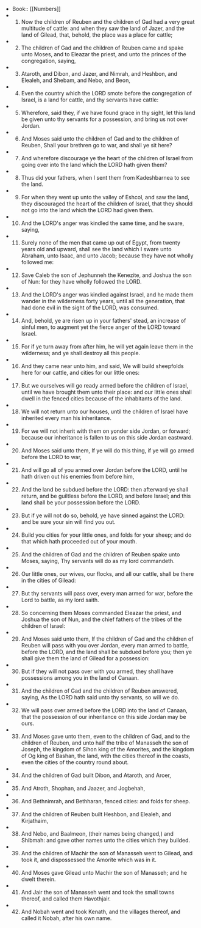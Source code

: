 - Book:: [[Numbers]]
- 1. Now the children of Reuben and the children of Gad had a very great multitude of cattle: and when they saw the land of Jazer, and the land of Gilead, that, behold, the place was a place for cattle;
- 2. The children of Gad and the children of Reuben came and spake unto Moses, and to Eleazar the priest, and unto the princes of the congregation, saying,
- 3. Ataroth, and Dibon, and Jazer, and Nimrah, and Heshbon, and Elealeh, and Shebam, and Nebo, and Beon,
- 4. Even the country which the LORD smote before the congregation of Israel, is a land for cattle, and thy servants have cattle:
- 5. Wherefore, said they, if we have found grace in thy sight, let this land be given unto thy servants for a possession, and bring us not over Jordan.
- 6. And Moses said unto the children of Gad and to the children of Reuben, Shall your brethren go to war, and shall ye sit here?
- 7. And wherefore discourage ye the heart of the children of Israel from going over into the land which the LORD hath given them?
- 8. Thus did your fathers, when I sent them from Kadeshbarnea to see the land.
- 9. For when they went up unto the valley of Eshcol, and saw the land, they discouraged the heart of the children of Israel, that they should not go into the land which the LORD had given them.
- 10. And the LORD's anger was kindled the same time, and he sware, saying,
- 11. Surely none of the men that came up out of Egypt, from twenty years old and upward, shall see the land which I sware unto Abraham, unto Isaac, and unto Jacob; because they have not wholly followed me:
- 12. Save Caleb the son of Jephunneh the Kenezite, and Joshua the son of Nun: for they have wholly followed the LORD.
- 13. And the LORD's anger was kindled against Israel, and he made them wander in the wilderness forty years, until all the generation, that had done evil in the sight of the LORD, was consumed.
- 14. And, behold, ye are risen up in your fathers' stead, an increase of sinful men, to augment yet the fierce anger of the LORD toward Israel.
- 15. For if ye turn away from after him, he will yet again leave them in the wilderness; and ye shall destroy all this people.
- 16. And they came near unto him, and said, We will build sheepfolds here for our cattle, and cities for our little ones:
- 17. But we ourselves will go ready armed before the children of Israel, until we have brought them unto their place: and our little ones shall dwell in the fenced cities because of the inhabitants of the land.
- 18. We will not return unto our houses, until the children of Israel have inherited every man his inheritance.
- 19. For we will not inherit with them on yonder side Jordan, or forward; because our inheritance is fallen to us on this side Jordan eastward.
- 20. And Moses said unto them, If ye will do this thing, if ye will go armed before the LORD to war,
- 21. And will go all of you armed over Jordan before the LORD, until he hath driven out his enemies from before him,
- 22. And the land be subdued before the LORD: then afterward ye shall return, and be guiltless before the LORD, and before Israel; and this land shall be your possession before the LORD.
- 23. But if ye will not do so, behold, ye have sinned against the LORD: and be sure your sin will find you out.
- 24. Build you cities for your little ones, and folds for your sheep; and do that which hath proceeded out of your mouth.
- 25. And the children of Gad and the children of Reuben spake unto Moses, saying, Thy servants will do as my lord commandeth.
- 26. Our little ones, our wives, our flocks, and all our cattle, shall be there in the cities of Gilead:
- 27. But thy servants will pass over, every man armed for war, before the Lord to battle, as my lord saith.
- 28. So concerning them Moses commanded Eleazar the priest, and Joshua the son of Nun, and the chief fathers of the tribes of the children of Israel:
- 29. And Moses said unto them, If the children of Gad and the children of Reuben will pass with you over Jordan, every man armed to battle, before the LORD, and the land shall be subdued before you; then ye shall give them the land of Gilead for a possession:
- 30. But if they will not pass over with you armed, they shall have possessions among you in the land of Canaan.
- 31. And the children of Gad and the children of Reuben answered, saying, As the LORD hath said unto thy servants, so will we do.
- 32. We will pass over armed before the LORD into the land of Canaan, that the possession of our inheritance on this side Jordan may be ours.
- 33. And Moses gave unto them, even to the children of Gad, and to the children of Reuben, and unto half the tribe of Manasseh the son of Joseph, the kingdom of Sihon king of the Amorites, and the kingdom of Og king of Bashan, the land, with the cities thereof in the coasts, even the cities of the country round about.
- 34. And the children of Gad built Dibon, and Ataroth, and Aroer,
- 35. And Atroth, Shophan, and Jaazer, and Jogbehah,
- 36. And Bethnimrah, and Bethharan, fenced cities: and folds for sheep.
- 37. And the children of Reuben built Heshbon, and Elealeh, and Kirjathaim,
- 38. And Nebo, and Baalmeon, (their names being changed,) and Shibmah: and gave other names unto the cities which they builded.
- 39. And the children of Machir the son of Manasseh went to Gilead, and took it, and dispossessed the Amorite which was in it.
- 40. And Moses gave Gilead unto Machir the son of Manasseh; and he dwelt therein.
- 41. And Jair the son of Manasseh went and took the small towns thereof, and called them Havothjair.
- 42. And Nobah went and took Kenath, and the villages thereof, and called it Nobah, after his own name.
